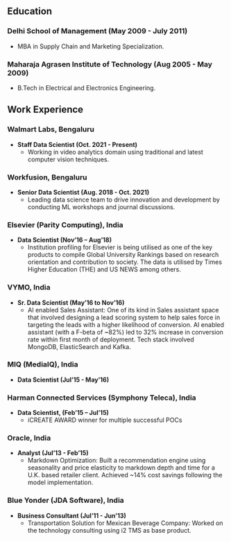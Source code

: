 
## Education
### Delhi School of Management (May 2009 - July 2011)
* MBA in Supply Chain and Marketing Specialization.

### Maharaja Agrasen Institute of Technology (Aug 2005 - May 2009)
* B.Tech in Electrical and Electronics Engineering.
 
 
## Work Experience
### Walmart Labs, Bengaluru
* **Staff Data Scientist (Oct. 2021 - Present)**
   * Working in video analytics domain using traditional and latest computer vision techniques. 

### Workfusion, Bengaluru
* **Senior Data Scientist (Aug. 2018 - Oct. 2021)**
    * Leading data science team to drive innovation and development by conducting ML workshops and journal discussions.

### Elsevier (Parity Computing), India 
* **Data Scientist (Nov’16 – Aug’18)**
	* Institution profiling for Elsevier is being utilised as one of the key products to compile Global University Rankings  based on research orientation and contribution to society. The data is utilised by Times Higher Education (THE)  and US NEWS among others. 
	
### VYMO, India 
* **Sr. Data Scientist (May’16 to Nov’16)**
	* AI enabled Sales Assistant: One of its kind in Sales assistant space that involved designing a lead scoring system  to help sales force in targeting the leads with a higher likelihood of conversion. AI enabled assistant (with a F-beta  of ~82%) led to 32% increase in conversion rate within first month of deployment. Tech stack involved MongoDB,  ElasticSearch and Kafka. 

### MIQ (MediaIQ), India 
* **Data Scientist (Jul’15 - May’16)**

### Harman Connected Services (Symphony Teleca), India 
* **Data Scientist, (Feb’15 – Jul’15)**
	* iCREATE AWARD winner for multiple successful POCs 

### Oracle, India 
* **Analyst (Jul’13 - Feb’15)**
	* Markdown  Optimization: Built  a  recommendation  engine  using  seasonality  and  price  elasticity  to  markdown  depth and time for a U.K. based retailer client.  Achieved ~14% cost savings following the model implementation. 

### Blue Yonder (JDA Software), India 
* **Business Consultant (Jul’11 - Jun'13)**
	* Transportation Solution for Mexican Beverage Company: Worked on the technology consulting using i2 TMS as  base product. 

